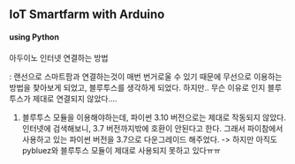 ## IoT Smartfarm with Arduino

#### using Python



아두이노 인터넷 연결하는 방법

: 랜선으로 스마트팜과 연결하는것이 매번 번거로울 수 있기 때문에 무선으로 이용하는 방법을 찾아보게 되었고, 블루투스를 생각하게 되었다. 하지만.. 무슨 이유로 인지 블루투스가 제대로 연결되지 않았다....

1. 블루투스 모듈을 이용해야하는데, 파이썬 3.10 버전으로는 제대로 작동되지 않았다. 인터넷에 검색해보니, 3.7 버전까지밖에 호환이 안된다고 한다. 그래서 파이참에서 사용하고 있는 파이썬 버전을 3.7으로 다운그레이드 해주었다. -> 하지만 아직도 pybluez와 블루투스 모듈이 제대로 사용되지 못하고 있다ㅠㅠ





